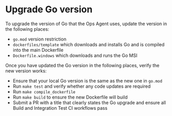 # Upgrade Go version

To upgrade the version of Go that the Ops Agent uses, update the version in the following places:

* `go.mod` version restriction
* `dockerfiles/template` which downloads and installs Go and is compiled into the main Dockerfile
* `Dockerfile.windows` which downloads and runs the Go MSI

Once you have updated the Go version in the following places, verify the new version works:

* Ensure that your local Go version is the same as the new one in `go.mod` 
* Run `make test` and verify whether any code updates are required
* Run `make compile_dockerfile`
* Run `make build` to ensure the new Dockerfile will build
* Submit a PR with a title that clearly states the Go upgrade and ensure all Build and Integration Test CI workflows pass